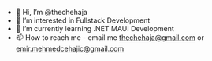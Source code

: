 - 👋 Hi, I’m @thechehaja
- 👀 I’m interested in Fullstack Development
- 🌱 I’m currently learning .NET MAUI Development 
- 📫 How to reach me - email me thechehaja@gmail.com or emir.mehmedcehajic@gmail.com

<!---
thechehaja/thechehaja is a ✨ special ✨ repository because its `README.md` (this file) appears on your GitHub profile.
You can click the Preview link to take a look at your changes.
--->
